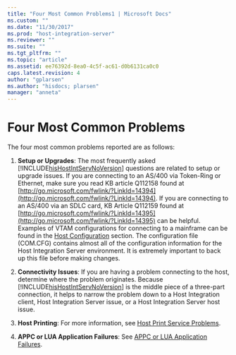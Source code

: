 ```yaml
---
title: "Four Most Common Problems1 | Microsoft Docs"
ms.custom: ""
ms.date: "11/30/2017"
ms.prod: "host-integration-server"
ms.reviewer: ""
ms.suite: ""
ms.tgt_pltfrm: ""
ms.topic: "article"
ms.assetid: ee76392d-8ea0-4c5f-ac61-d0b6131ca0c0
caps.latest.revision: 4
author: "gplarsen"
ms.author: "hisdocs; plarsen"
manager: "anneta"
---
```

# Four Most Common Problems
The four most common problems reported are as follows:  
  
1.  **Setup or Upgrades**: The most frequently asked [!INCLUDE[hisHostIntServNoVersion](../includes/hishostintservnoversion-md.md)] questions are related to setup or upgrade issues. If you are connecting to an AS/400 via Token-Ring or Ethernet, make sure you read KB article Q112158 found at [http://go.microsoft.com/fwlink/?LinkId=14394](http://go.microsoft.com/fwlink/?LinkId=14394). If you are connecting to an AS/400 via an SDLC card, KB Article Q112159 found at [http://go.microsoft.com/fwlink/?LinkId=14395](http://go.microsoft.com/fwlink/?LinkId=14395) can be helpful. Examples of VTAM configurations for connecting to a mainframe can be found in the [Host Configuration](../core/host-configuration1.md) section. The configuration file (COM.CFG) contains almost all of the configuration information for the Host Integration Server environment. It is extremely important to back up this file before making changes.  
  
2.  **Connectivity Issues**: If you are having a problem connecting to the host, determine where the problem originates. Because [!INCLUDE[hisHostIntServNoVersion](../includes/hishostintservnoversion-md.md)] is the middle piece of a three-part connection, it helps to narrow the problem down to a Host Integration client, Host Integration Server issue, or a Host Integration Server host issue.  
  
3.  **Host Printing**: For more information, see [Host Print Service Problems](../core/host-print-service-problems1.md).  
  
4.  **APPC or LUA Application Failures**: See [APPC or LUA Application Failures](../core/appc-or-lua-application-failures2.md).